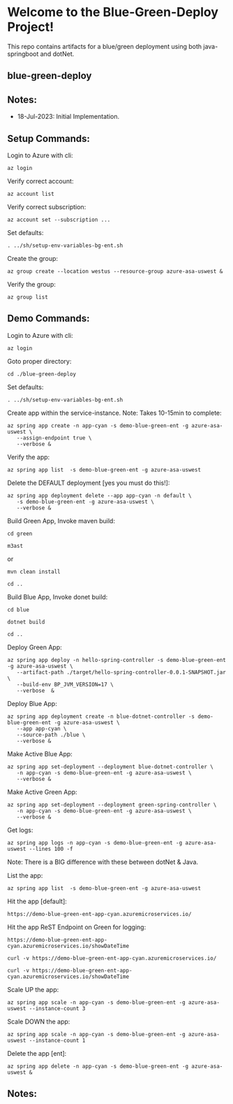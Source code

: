 
# Welcome to the Blue-Green-Deploy Project!

This repo contains artifacts for a blue/green deployment using both java-springboot and dotNet.


## blue-green-deploy

## Notes:
- 18-Jul-2023: Initial Implementation.

## Setup Commands:

Login to Azure with cli:
```
az login
```

Verify correct account:
```
az account list
```

Verify correct subscription:
```
az account set --subscription ...
```

Set defaults:
```
. ../sh/setup-env-variables-bg-ent.sh
```


Create the group:
```
az group create --location westus --resource-group azure-asa-uswest &
```

Verify the group:
```
az group list
```


## Demo Commands:

Login to Azure with cli:
```
az login
```

Goto proper directory:
```
cd ./blue-green-deploy
```

Set defaults:
```
. ../sh/setup-env-variables-bg-ent.sh
```

Create app within the service-instance. Note: Takes 10-15min to complete:
```
az spring app create -n app-cyan -s demo-blue-green-ent -g azure-asa-uswest \
   --assign-endpoint true \
   --verbose &
```

Verify the app:
```
az spring app list  -s demo-blue-green-ent -g azure-asa-uswest
```

Delete the DEFAULT deployment [yes you must do this!]: 
```
az spring app deployment delete --app app-cyan -n default \
   -s demo-blue-green-ent -g azure-asa-uswest \
   --verbose &
```

Build Green App, Invoke maven build:
```
cd green
```

```
m3ast
```
or

```
mvn clean install
```

```
cd ..
```

Build Blue App, Invoke donet build:
```
cd blue
```

```
dotnet build
```

```
cd ..
```

Deploy Green App:
```
az spring app deploy -n hello-spring-controller -s demo-blue-green-ent -g azure-asa-uswest \
   --artifact-path ./target/hello-spring-controller-0.0.1-SNAPSHOT.jar \
   --build-env BP_JVM_VERSION=17 \
   --verbose  & 
```

Deploy Blue App:
```
az spring app deployment create -n blue-dotnet-controller -s demo-blue-green-ent -g azure-asa-uswest \
   --app app-cyan \
   --source-path ./blue \
   --verbose &
```

Make Active Blue App:
```
az spring app set-deployment --deployment blue-dotnet-controller \
   -n app-cyan -s demo-blue-green-ent -g azure-asa-uswest \
   --verbose &
```

Make Active Green App:
```
az spring app set-deployment --deployment green-spring-controller \
   -n app-cyan -s demo-blue-green-ent -g azure-asa-uswest \
   --verbose &
```

Get logs:
```
az spring app logs -n app-cyan -s demo-blue-green-ent -g azure-asa-uswest --lines 100 -f
```
Note: There is a BIG difference with these between dotNet & Java.


List the app:
```
az spring app list  -s demo-blue-green-ent -g azure-asa-uswest
```

Hit the app [default]:
```
https://demo-blue-green-ent-app-cyan.azuremicroservices.io/
```

Hit the app ReST Endpoint on Green for logging:
```
https://demo-blue-green-ent-app-cyan.azuremicroservices.io/showDateTime
```


```
curl -v https://demo-blue-green-ent-app-cyan.azuremicroservices.io/
```

```
curl -v https://demo-blue-green-ent-app-cyan.azuremicroservices.io/showDateTime
```


Scale UP the app:
```
az spring app scale -n app-cyan -s demo-blue-green-ent -g azure-asa-uswest --instance-count 3
```

Scale DOWN the app:
```
az spring app scale -n app-cyan -s demo-blue-green-ent -g azure-asa-uswest --instance-count 1
```

Delete the app [ent]:
```
az spring app delete -n app-cyan -s demo-blue-green-ent -g azure-asa-uswest &
```


## Notes:






